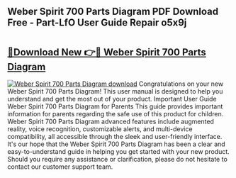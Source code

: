 ## Weber Spirit 700 Parts Diagram PDF Download Free - Part-LfO User Guide Repair o5x9j

# <h2><a href="http://dfp0yuo.blite.top/?on=Weber+Spirit+700+Parts+Diagram">🔗Download New 👉🔴 Weber Spirit 700 Parts Diagram</a></h2>

[![Weber Spirit 700 Parts Diagram download](https://i.imgur.com/lujVjoI.png)](http://dfp0yuo.blite.top/?on=Weber+Spirit+700+Parts+Diagram)
Congratulations on your new Weber Spirit 700 Parts Diagram! This user manual is designed to help you understand and get the most out of your product. Important User Guide Weber Spirit 700 Parts Diagram for Parents This guide provides important information for parents regarding the safe use of this product for children. Weber Spirit 700 Parts Diagram advanced features include augmented reality, voice recognition, customizable alerts, and multi-device compatibility, all accessible through the sleek and user-friendly interface. It's our hope that the Weber Spirit 700 Parts Diagram has been a clear and easy-to-understand guide in helping you get started with your new product. Should you require any assistance or clarification, please do not hesitate to contact our customer support team.

